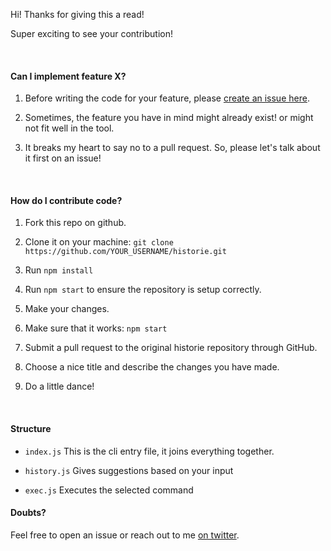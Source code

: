 Hi! Thanks for giving this a read!

Super exciting to see your contribution!

&nbsp;

#### Can I implement feature X?

1. Before writing the code for your feature, please [create an issue here](https://github.com/siddharthkp/historie/issues/new?labels=feature%20request).

2. Sometimes, the feature you have in mind might already exist! or might not fit well in the tool.

3. It breaks my heart to say no to a pull request. So, please let's talk about it first on an issue!

&nbsp;

#### How do I contribute code?

1. Fork this repo on github.

2. Clone it on your machine: `git clone https://github.com/YOUR_USERNAME/historie.git`

3. Run `npm install`

4. Run `npm start` to ensure the repository is setup correctly.

5. Make your changes.

6. Make sure that it works: `npm start`

7. Submit a pull request to the original historie repository through GitHub.

8. Choose a nice title and describe the changes you have made.

9. Do a little dance!

&nbsp;

#### Structure

- `index.js` This is the cli entry file, it joins everything together.

- `history.js` Gives suggestions based on your input
- `exec.js` Executes the selected command
       
#### Doubts?

Feel free to open an issue or reach out to me [on twitter](https://twitter.com/siddharthkp).
